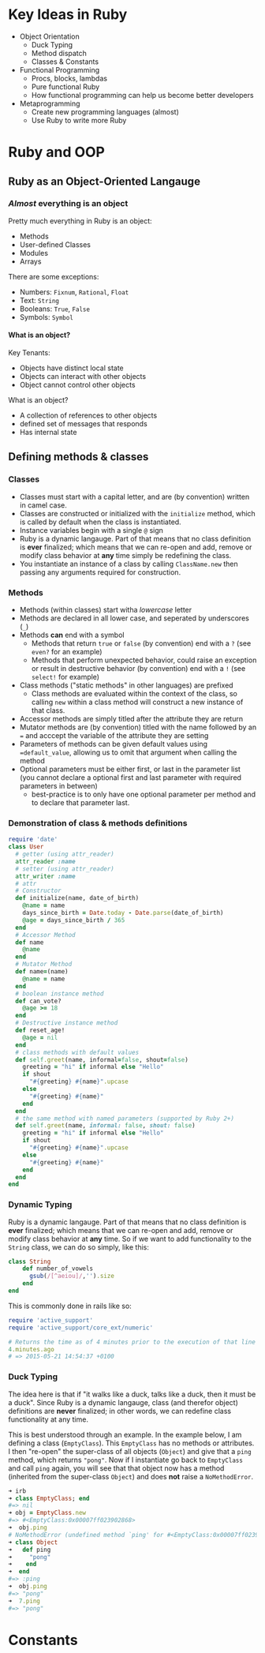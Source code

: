# Key Ideas in Ruby 
* Object Orientation
  * Duck Typing 
  * Method dispatch 
  * Classes & Constants
* Functional Programming 
  * Procs, blocks, lambdas 
  * Pure functional Ruby 
  * How functional programming can help us become better developers
* Metaprogramming 
  * Create new programming languages (almost)
  * Use Ruby to write more Ruby 

# Ruby and OOP 
## Ruby as an Object-Oriented Langauge 
### _Almost_ everything is an object 
Pretty much everything in Ruby is an object: 
* Methods
* User-defined Classes
* Modules 
* Arrays 

There are some exceptions: 
* Numbers: `Fixnum`, `Rational`, `Float`
* Text: `String` 
* Booleans: `True`, `False`
* Symbols: `Symbol`

#### What is an object? 
Key Tenants: 
* Objects have distinct local state 
* Objects can interact with other objects 
* Object cannot control other objects 

What is an object? 
* A collection of references to other objects 
* defined set of messages that responds 
* Has internal state 
## Defining methods & classes 
### Classes 
* Classes must start with a capital letter, and are (by convention) written in camel case.
* Classes are constructed or initialized with the `initialize` method, which is called by default when the class is instantiated. 
* Instance variables begin with a single `@` sign
* Ruby is a dynamic langauge. Part of that means that no class definition is **ever** finalized; which means that we can re-open and add, remove or modify class behavior at **any** time simply be redefining the class. 
* You instantiate an instance of a class by calling `ClassName.new` then passing any arguments required for construction. 
### Methods 
* Methods (within classes) start witha _lowercase_ letter 
* Methods are declared in all lower case, and seperated by underscores (`_`)
* Methods **can** end with a symbol
  * Methods that return `true` or `false` (by convention) end with a `?`  (see `even?` for an example)
  * Methods that perform unexpected behavior, could raise an exception or result in destructive behavior (by convention) end with a `!` (see `select!` for example)
* Class methods ("static methods" in other languages) are prefixed
  * Class methods are evaluated within the context of the class, so calling `new` within a class method will construct a new instance of that class. 
* Accessor methods are simply titled after the attribute they are return 
* Mutator methods are (by convention) titled with the name followed by an `=` and acccept the variable of the attribute they are setting 
* Parameters of methods can be given default values using `=default_value`, allowing us to omit that argument when calling the method
* Optional parameters must be either first, or last in the parameter list (you cannot declare a optional first and last parameter with required parameters in between)
  * best-practice is to only have one optional parameter per method and to declare that parameter last. 
### Demonstration of class & methods definitions 
```rb 
require 'date' 
class User 
  # getter (using attr_reader)
  attr_reader :name 
  # setter (using attr_reader) 
  attr_writer :name 
  # attr
  # Constructor 
  def initialize(name, date_of_birth)
    @name = name 
    days_since_birth = Date.today - Date.parse(date_of_birth)
    @age = days_since_birth / 365 
  end 
  # Accessor Method 
  def name 
    @name 
  end 
  # Mutator Method 
  def name=(name)
    @name = name 
  end 
  # boolean instance method 
  def can_vote? 
    @age >= 18 
  end
  # Destructive instance method 
  def reset_age!
    @age = nil
  end 
  # class methods with default values 
  def self.greet(name, informal=false, shout=false)
    greeting = "hi" if informal else "Hello" 
    if shout 
      "#{greeting} #{name}".upcase
    else 
      "#{greeting} #{name}"
    end
  end  
  # the same method with named parameters (supported by Ruby 2+)
  def self.greet(name, informal: false, shout: false)
    greeting = "hi" if informal else "Hello" 
    if shout 
      "#{greeting} #{name}".upcase
    else 
      "#{greeting} #{name}"
    end
  end 
end 
```
### Dynamic Typing 
Ruby is a dynamic langauge. Part of that means that no class definition is **ever** finalized; which means that we can re-open and add, remove or modify class behavior at **any** time. So if we want to add functionality to the `String` class, we can do so simply, like this: 
```rb
class String 
    def number_of_vowels
      gsub(/[^aeiou]/,'').size 
    end 
end 
```
This is commonly done in rails like so: 
```rb 
require 'active_support'
require 'active_support/core_ext/numeric'

# Returns the time as of 4 minutes prior to the execution of that line of code 
4.minutes.ago 
# => 2015-05-21 14:54:37 +0100 
``` 

### Duck Typing 
The idea here is that if "it walks like a duck, talks like a duck, then it must be a duck". Since Ruby is a dynamic langauge, class (and therefor object) definitions are **never** finalized; in other words, we can redefine class functionality at any time. 

This is best understood through an example. In the example below, I am defining a class (`EmptyClass`). This `EmptyClass` has no methods or attributes. I then "re-open" the super-class of all objects (`Object`) and give that a `ping` method, which returns `"pong"`. Now if I instantiate go back to `EmptyClass` and call `ping` again, you will see that that object now has a method (inherited from the super-class `Object`) and does **not** raise a `NoMethodError`. 
```rb 
➜ irb
➜ class EmptyClass; end
#=> nil
➜ obj = EmptyClass.new
#=> #<EmptyClass:0x00007ff023902868>
➜  obj.ping
# NoMethodError (undefined method `ping' for #<EmptyClass:0x00007ff023902868>)
➜ class Object
➜   def ping
➜     "pong"
➜    end
➜  end
#=> :ping
➜  obj.ping
#=> "pong"
➜  7.ping
#=> "pong"
```

# Constants 

